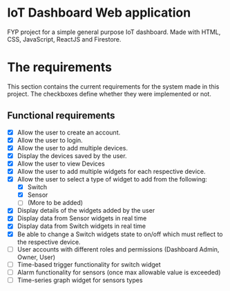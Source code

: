 # IoT Dashboard Web application

FYP project for a simple general purpose IoT dashboard. Made with HTML, CSS, JavaScript, ReactJS and Firestore.

# The requirements

This section contains the current requirements for the system made in this project. The checkboxes define whether they were implemented or not.

## Functional requirements

- [X] Allow the user to create an account.
- [X] Allow the user to login.
- [X] Allow the user to add multiple devices.
- [X] Display the devices saved by the user.
- [X] Allow the user to view Devices
- [X] Allow the user to add multiple widgets for each respective device.
- [X] Allow the user to select a type of widget to add from the following:
	- [X] Switch
	- [X] Sensor
	- [ ] (More to be added)
- [X] Display details of the widgets added by the user 
- [X] Display data from Sensor widgets in real time
- [X] Display data from Switch widgets in real time
- [X] Be able to change a Switch widgets state to on/off which must reflect to the respective device.
- [ ] User accounts with different roles and permissions (Dashboard Admin, Owner, User)
- [ ] Time-based trigger functionality for switch widget
- [ ] Alarm functionality for sensors (once max allowable value is exceeded)
- [ ] Time-series graph widget for sensors types
